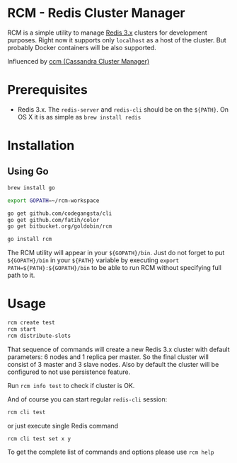 # RCM - Redis Cluster Manager

RCM is a simple utility to manage [Redis 3.x](https://github.com/antirez/redis) clusters for development purposes. 
Right now it supports only `localhost` as a host of the cluster. But probably Docker containers will be also supported.

Influenced by [ccm (Cassandra Cluster Manager)](https://github.com/pcmanus/ccm)

# Prerequisites

- Redis 3.x. The `redis-server` and `redis-cli` should be on the `${PATH}`. On OS X it is as simple as 
`brew install redis` 

# Installation

## Using Go

```bash
brew install go

export GOPATH=~/rcm-workspace

go get github.com/codegangsta/cli
go get github.com/fatih/color
go get bitbucket.org/goldobin/rcm

go install rcm
```

The RCM utility will appear in your `${GOPATH}/bin`. Just do not forget to put `${GOPATH}/bin` in your `${PATH}` 
variable by executing `export PATH=${PATH}:${GOPATH}/bin` to be able to run RCM without specifying full path to it.

# Usage

```bash
rcm create test
rcm start
rcm distribute-slots
```

That sequence of commands will create a new Redis 3.x cluster with default parameters: 6 nodes and 1 replica per master. 
So the final cluster will consist of 3 master and 3 slave nodes. Also by default the cluster will be configured to not 
use persistence feature. 

Run `rcm info test` to check if cluster is OK.
  
And of course you can start regular `redis-cli` session:

```bash
rcm cli test
```

or just execute single Redis command

```bash
rcm cli test set x y
```
 
To get the complete list of commands and options please use `rcm help`   





